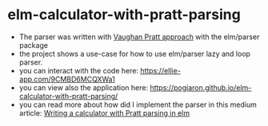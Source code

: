 # elm-calculator-with-pratt-parsing
- The parser was written with [Vaughan Pratt approach](https://web.archive.org/web/20151223215421/http://hall.org.ua/halls/wizzard/pdf/Vaughan.Pratt.TDOP.pdf) with the elm/parser package
- the project shows a use-case for how to use elm/parser lazy and loop parser. 
- you can interact with the code here: https://ellie-app.com/9CMBD6MCQXWa1
- you can view also the application here: https://pogiaron.github.io/elm-calculator-with-pratt-parsing/
- you can read more about how did I implement the parser in this medium article: [Writing a calculator with Pratt parsing in elm]([https://medium.com/@pogiaron/writing-a-calculator-with-pratt-parsing-in-elm-a9c9dc53ca7e])
